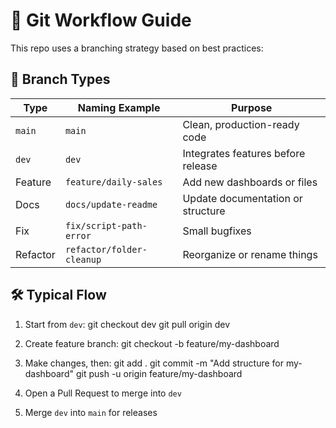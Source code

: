 # 🧠 Git Workflow Guide

This repo uses a branching strategy based on best practices:

## 🔄 Branch Types

| Type     | Naming Example               | Purpose                             |
|----------|------------------------------|-------------------------------------|
| `main`   | `main`                       | Clean, production-ready code        |
| `dev`    | `dev`                        | Integrates features before release  |
| Feature  | `feature/daily-sales`        | Add new dashboards or files         |
| Docs     | `docs/update-readme`         | Update documentation or structure   |
| Fix      | `fix/script-path-error`      | Small bugfixes                      |
| Refactor | `refactor/folder-cleanup`    | Reorganize or rename things         |

## 🛠️ Typical Flow

1. Start from `dev`:
    git checkout dev
    git pull origin dev

2. Create feature branch:
    git checkout -b feature/my-dashboard

3. Make changes, then:
    git add .
    git commit -m "Add structure for my-dashboard"
    git push -u origin feature/my-dashboard

4. Open a Pull Request to merge into `dev`

5. Merge `dev` into `main` for releases

